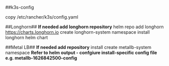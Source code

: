 ##k3s-config

copy /etc/rancher/k3s/config.yaml

##Longhorn##
**If needed add longhorn repository**
helm repo add longhorn https://charts.longhorn.io
create longhorn-system namespace
install longhorn helm chart

##Metal LB##
**If needed add repository**
install 
create metallb-system namespace
**Refer to helm output - confgiure install-specific config file e.g. metallb-1626842500-config**
